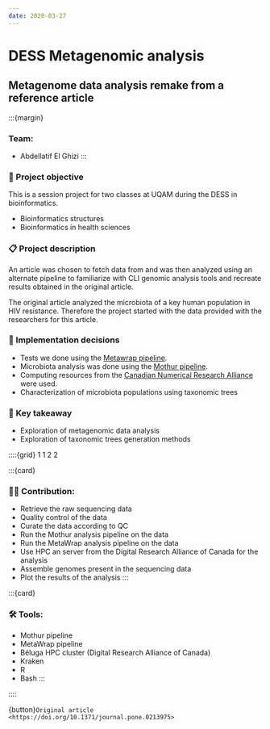```yaml
---
date: 2020-03-27
---
```

# DESS Metagenomic analysis

## Metagenome data analysis remake from a reference article

:::{margin}
### Team:
* Abdellatif El Ghizi
:::

### 🎯 Project objective
This is a session project for two classes at UQAM during the DESS in bioinformatics.
* Bioinformatics structures
* Bioinformatics in health sciences


### 📋 Project description
An article was chosen to fetch data from and was then analyzed using an alternate pipeline to familiarize with CLI genomic analysis tools and recreate results obtained in the original article.

The original article analyzed the microbiota of a key human population in HIV resistance. Therefore the project started with the data provided with the researchers for this article.

### 🎨 Implementation decisions
* Tests we done using the [Metawrap pipeline](https://github.com/bxlab/metaWRAP).
* Microbiota analysis was done using the [Mothur pipeline](https://mothur.org/).
* Computing resources from the [Canadian Numerical Research Alliance](https://docs.alliancecan.ca/wiki/Technical_documentation) were used.
* Characterization of microbiota populations using taxonomic trees

### 🧾 Key takeaway
* Exploration of metagenomic data analysis
* Exploration of taxonomic trees generation methods

::::{grid} 1 1 2 2

:::{card}

### 👨‍💻 Contribution:
* Retrieve the raw sequencing data
* Quality control of the data
* Curate the data according to QC
* Run the Mothur analysis pipeline on the data
* Run the MetaWrap analysis pipeline on the data
* Use HPC an server from the Digital Research Alliance of Canada for the analysis
* Assemble genomes present in the sequencing data
* Plot the results of the analysis
:::

:::{card}

### 🛠 Tools:
* Mothur pipeline
* MetaWrap pipeline
* Béluga HPC cluster (Digital Research Alliance of Canada)
* Kraken
* R
* Bash
:::

::::

{button}`Original article <https://doi.org/10.1371/journal.pone.0213975>`
